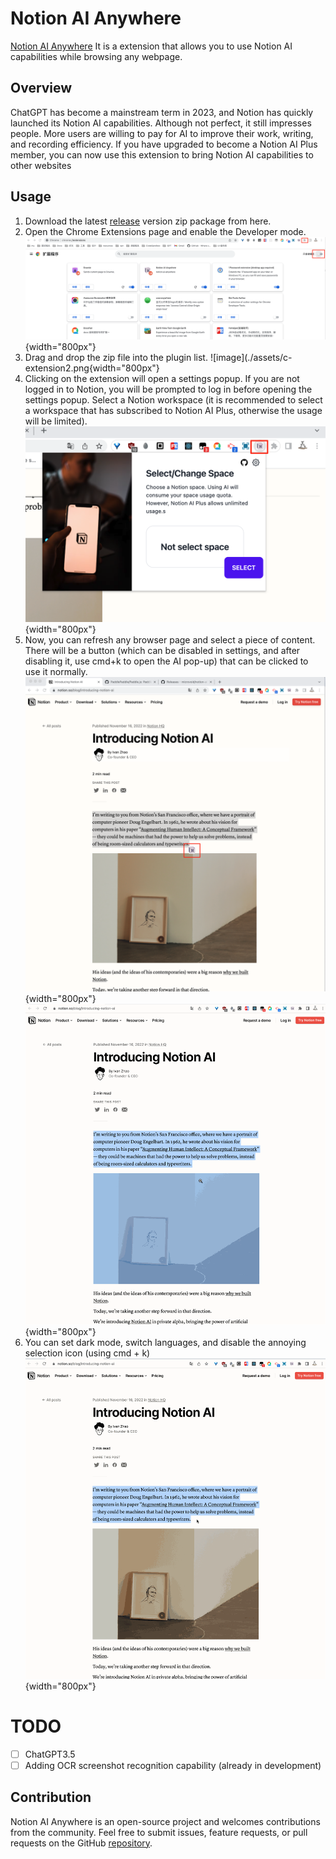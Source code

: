 # Notion AI Anywhere

[Notion AI Anywhere](https://github.com/microvoid/notion-ai-anywhere) It is a extension that allows you to use Notion AI capabilities while browsing any webpage.

## Overview

ChatGPT has become a mainstream term in 2023, and Notion has quickly launched its Notion AI capabilities. Although not perfect, it still impresses people. More users are willing to pay for AI to improve their work, writing, and recording efficiency. If you have upgraded to become a Notion AI Plus member, you can now use this extension to bring Notion AI capabilities to other websites

## Usage

1. Download the latest [release](https://github.com/microvoid/notion-ai-anywhere/releases) version zip package from here.
2. Open the Chrome Extensions page and enable the Developer mode.
   ![image](./assets/c-extension.png){width="800px"}
3. Drag and drop the zip file into the plugin list.
   ![image](./assets/c-extension2.png{width="800px"}
4. Clicking on the extension will open a settings popup. If you are not logged in to Notion, you will be prompted to log in before opening the settings popup. Select a Notion workspace (it is recommended to select a workspace that has subscribed to Notion AI Plus, otherwise the usage will be limited).
   ![image](./assets/c-popup.png){width="800px"}
5. Now, you can refresh any browser page and select a piece of content. There will be a button (which can be disabled in settings, and after disabling it, use cmd+k to open the AI pop-up) that can be clicked to use it normally.
   ![image](./assets/c-button.png){width="800px"}
   ![image](./assets/display1.gif){width="800px"}
6. You can set dark mode, switch languages, and disable the annoying selection icon (using cmd + k)
   ![image](./assets/display2.gif){width="800px"}

# TODO

- [ ] ChatGPT3.5
- [ ] Adding OCR screenshot recognition capability (already in development)

## Contribution

Notion AI Anywhere is an open-source project and welcomes contributions from the community. Feel free to submit issues, feature requests, or pull requests on the GitHub [repository](https://github.com/microvoid/notion-ai-anywhere).
